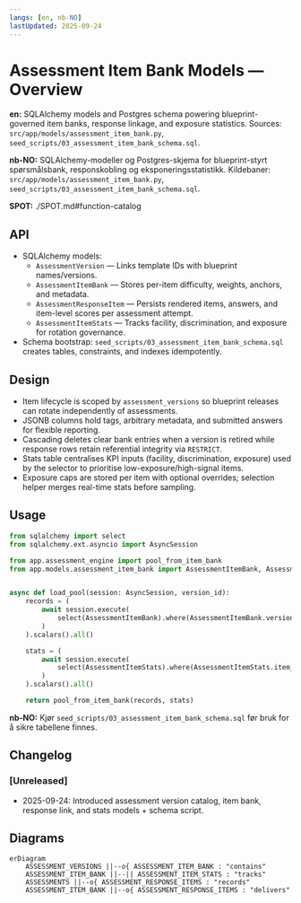 ```yaml
---
langs: [en, nb-NO]
lastUpdated: 2025-09-24
---
```


# Assessment Item Bank Models — Overview

**en:** SQLAlchemy models and Postgres schema powering blueprint-governed item banks, response linkage, and exposure statistics. Sources: `src/app/models/assessment_item_bank.py`, `seed_scripts/03_assessment_item_bank_schema.sql`.

**nb-NO:** SQLAlchemy-modeller og Postgres-skjema for blueprint-styrt spørsmålsbank, responskobling og eksponeringsstatistikk. Kildebaner: `src/app/models/assessment_item_bank.py`, `seed_scripts/03_assessment_item_bank_schema.sql`.

**SPOT:** ./SPOT.md#function-catalog

## API

- SQLAlchemy models:
  - `AssessmentVersion` — Links template IDs with blueprint names/versions.
  - `AssessmentItemBank` — Stores per-item difficulty, weights, anchors, and metadata.
  - `AssessmentResponseItem` — Persists rendered items, answers, and item-level scores per assessment attempt.
  - `AssessmentItemStats` — Tracks facility, discrimination, and exposure for rotation governance.
- Schema bootstrap: `seed_scripts/03_assessment_item_bank_schema.sql` creates tables, constraints, and indexes idempotently.

## Design

- Item lifecycle is scoped by `assessment_versions` so blueprint releases can rotate independently of assessments.
- JSONB columns hold tags, arbitrary metadata, and submitted answers for flexible reporting.
- Cascading deletes clear bank entries when a version is retired while response rows retain referential integrity via `RESTRICT`.
- Stats table centralises KPI inputs (facility, discrimination, exposure) used by the selector to prioritise low-exposure/high-signal items.
- Exposure caps are stored per item with optional overrides; selection helper merges real-time stats before sampling.

## Usage

```python
from sqlalchemy import select
from sqlalchemy.ext.asyncio import AsyncSession

from app.assessment_engine import pool_from_item_bank
from app.models.assessment_item_bank import AssessmentItemBank, AssessmentItemStats


async def load_pool(session: AsyncSession, version_id):
    records = (
        await session.execute(
            select(AssessmentItemBank).where(AssessmentItemBank.version_id == version_id)
        )
    ).scalars().all()

    stats = (
        await session.execute(
            select(AssessmentItemStats).where(AssessmentItemStats.item_id.in_([r.item_id for r in records]))
        )
    ).scalars().all()

    return pool_from_item_bank(records, stats)
```

**nb-NO:** Kjør `seed_scripts/03_assessment_item_bank_schema.sql` før bruk for å sikre tabellene finnes.

## Changelog

### [Unreleased]
- 2025-09-24: Introduced assessment version catalog, item bank, response link, and stats models + schema script.

## Diagrams

```mermaid
erDiagram
    ASSESSMENT_VERSIONS ||--o{ ASSESSMENT_ITEM_BANK : "contains"
    ASSESSMENT_ITEM_BANK ||--|| ASSESSMENT_ITEM_STATS : "tracks"
    ASSESSMENTS ||--o{ ASSESSMENT_RESPONSE_ITEMS : "records"
    ASSESSMENT_ITEM_BANK ||--o{ ASSESSMENT_RESPONSE_ITEMS : "delivers"
```
